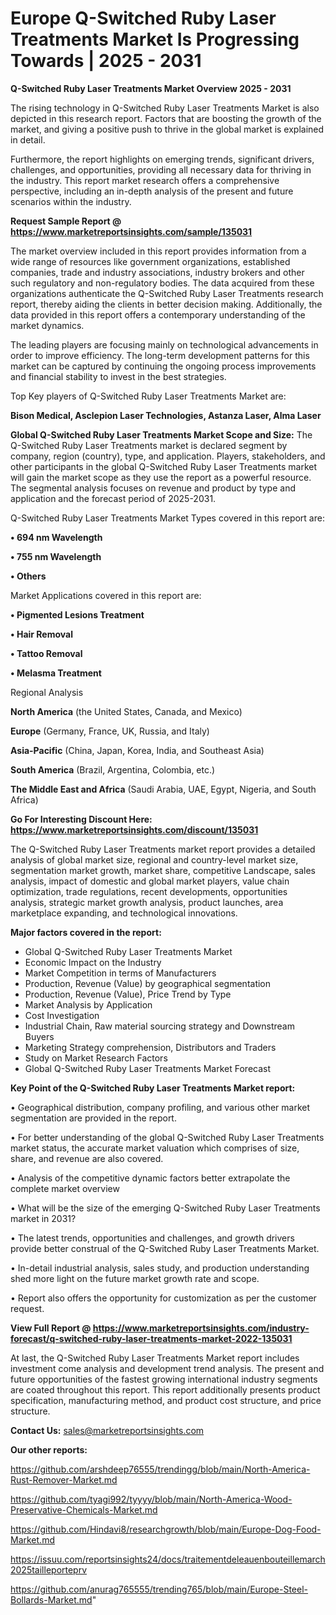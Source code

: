 # Europe Q-Switched Ruby Laser Treatments Market Is Progressing Towards | 2025 - 2031

<Strong> Q-Switched Ruby Laser Treatments Market Overview 2025 - 2031</strong>

The rising technology in Q-Switched Ruby Laser Treatments Market is also depicted in this research report. Factors that are boosting the growth of the market, and giving a positive push to thrive in the global market is explained in detail.

Furthermore, the report highlights on emerging trends, significant drivers, challenges, and opportunities, providing all necessary data for thriving in the industry. This report market research offers a comprehensive perspective, including an in-depth analysis of the present and future scenarios within the industry.

<strong>Request Sample Report @ <a href=https://www.marketreportsinsights.com/sample/135031>https://www.marketreportsinsights.com/sample/135031</a></strong>

The market overview included in this report provides information from a wide range of resources like government organizations, established companies, trade and industry associations, industry brokers and other such regulatory and non-regulatory bodies. The data acquired from these organizations authenticate the Q-Switched Ruby Laser Treatments research report, thereby aiding the clients in better decision making. Additionally, the data provided in this report offers a contemporary understanding of the market dynamics.

The leading players are focusing mainly on technological advancements in order to improve efficiency. The long-term development patterns for this market can be captured by continuing the ongoing process improvements and financial stability to invest in the best strategies.

Top Key players of Q-Switched Ruby Laser Treatments Market are:

<strong>Bison Medical, Asclepion Laser Technologies, Astanza Laser, Alma Laser</strong>

<strong><b>Global Q-Switched Ruby Laser Treatments Market Scope and Size:</b></strong>
The Q-Switched Ruby Laser Treatments market is declared segment by company, region (country), type, and application. Players, stakeholders, and other participants in the global Q-Switched Ruby Laser Treatments market will gain the market scope as they use the report as a powerful resource. The segmental analysis focuses on revenue and product by type and application and the forecast period of 2025-2031.

Q-Switched Ruby Laser Treatments Market Types covered in this report are:

<strong>• 694 nm Wavelength

• 755 nm Wavelength

• Others</strong>

Market Applications covered in this report are:

<strong>• Pigmented Lesions Treatment

• Hair Removal

• Tattoo Removal

• Melasma Treatment</strong> 

Regional Analysis

<strong>North America</strong> (the United States, Canada, and Mexico)

<strong>Europe</strong> (Germany, France, UK, Russia, and Italy)

<strong>Asia-Pacific</strong> (China, Japan, Korea, India, and Southeast Asia)

<strong>South America</strong> (Brazil, Argentina, Colombia, etc.)

<strong>The Middle East and Africa</strong> (Saudi Arabia, UAE, Egypt, Nigeria, and South Africa)

<strong>Go For Interesting Discount Here: <a href=https://www.marketreportsinsights.com/discount/135031>https://www.marketreportsinsights.com/discount/135031</a></strong>

The Q-Switched Ruby Laser Treatments market report provides a detailed analysis of global market size, regional and country-level market size, segmentation market growth, market share, competitive Landscape, sales analysis, impact of domestic and global market players, value chain optimization, trade regulations, recent developments, opportunities analysis, strategic market growth analysis, product launches, area marketplace expanding, and technological innovations.

<strong><b>Major factors covered in the report:</b></strong>
<ul>
  <li>Global Q-Switched Ruby Laser Treatments Market </li>
  <li>Economic Impact on the Industry</li>
  <li>Market Competition in terms of Manufacturers</li>
  <li>Production, Revenue (Value) by geographical segmentation</li>
  <li>Production, Revenue (Value), Price Trend by Type</li>
  <li>Market Analysis by Application</li>
  <li>Cost Investigation</li>
  <li>Industrial Chain, Raw material sourcing strategy and Downstream Buyers</li>
  <li>Marketing Strategy comprehension, Distributors and Traders</li>
  <li>Study on Market Research Factors</li>
  <li>Global Q-Switched Ruby Laser Treatments Market Forecast</li>
</ul>

<strong><b>Key Point of the Q-Switched Ruby Laser Treatments Market report:</b></strong>

• Geographical distribution, company profiling, and various other market segmentation are provided in the report.

• For better understanding of the global Q-Switched Ruby Laser Treatments market status, the accurate market valuation which comprises of size, share, and revenue are also covered.

• Analysis of the competitive dynamic factors better extrapolate the complete market overview

• What will be the size of the emerging Q-Switched Ruby Laser Treatments market in 2031?

• The latest trends, opportunities and challenges, and growth drivers provide better construal of the Q-Switched Ruby Laser Treatments Market.

• In-detail industrial analysis, sales study, and production understanding shed more light on the future market growth rate and scope.

• Report also offers the opportunity for customization as per the customer request.

<strong><b>View Full Report @ <a href=https://www.marketreportsinsights.com/industry-forecast/q-switched-ruby-laser-treatments-market-2022-135031>https://www.marketreportsinsights.com/industry-forecast/q-switched-ruby-laser-treatments-market-2022-135031</a></b></strong>


At last, the Q-Switched Ruby Laser Treatments Market report includes investment come analysis and development trend analysis. The present and future opportunities of the fastest growing international industry segments are coated throughout this report. This report additionally presents product specification, manufacturing method, and product cost structure, and price structure.

<strong>Contact Us:</strong>
sales@marketreportsinsights.com

<strong>Our other reports:</strong>

<a href=https://github.com/arshdeep76555/trendingg/blob/main/North-America-Rust-Remover-Market.md>https://github.com/arshdeep76555/trendingg/blob/main/North-America-Rust-Remover-Market.md</a>

<a href=https://github.com/tyagi992/tyyyy/blob/main/North-America-Wood-Preservative-Chemicals-Market.md>https://github.com/tyagi992/tyyyy/blob/main/North-America-Wood-Preservative-Chemicals-Market.md</a>

<a href=https://github.com/Hindavi8/researchgrowth/blob/main/Europe-Dog-Food-Market.md>https://github.com/Hindavi8/researchgrowth/blob/main/Europe-Dog-Food-Market.md</a>

<a href=https://issuu.com/reportsinsights24/docs/traitementdeleauenbouteillemarch2025tailleporteprv>https://issuu.com/reportsinsights24/docs/traitementdeleauenbouteillemarch2025tailleporteprv</a>

<a href=https://github.com/anurag765555/trending765/blob/main/Europe-Steel-Bollards-Market.md>https://github.com/anurag765555/trending765/blob/main/Europe-Steel-Bollards-Market.md</a>"
